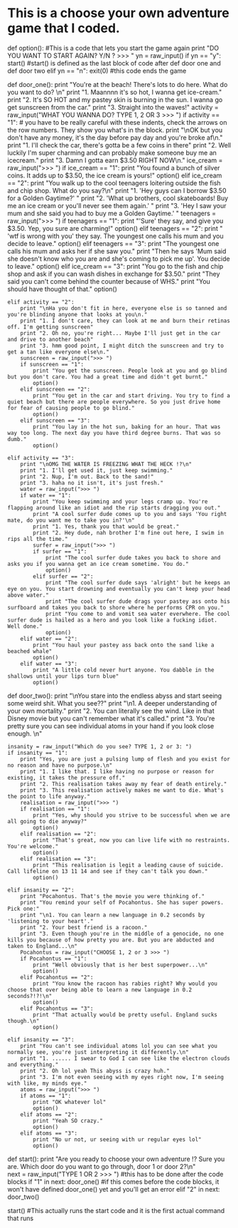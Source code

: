 # This is a choose your own adventure game that I coded.


def option(): #This is a code that lets you start the game again
    print "DO YOU WANT TO START AGAIN?  Y/N ? >>>  "
    yn = raw_input()
    if yn == "y":
        start() #start() is defined as the last block of code after def door one and def door two
    elif yn == "n":
        exit(0)	#this code ends the game

def door_one():
	print "You're at the beach! There's lots to do here. What do you want to do? \n"
	print "1. Maannnn it's so hot, I wanna get ice-cream."
	print "2. It's SO HOT and my pastey skin is burning in the sun. I wanna go get sunscreen from the car."
	print "3. Straight into the waves!"
	activity = raw_input("WHAT YOU WANNA DO? TYPE 1, 2 OR 3 >>>  ")
	if activity == "1": # you have to be really careful with these indents, check the arrows on the row numbers. They show you what's in the block.
		print "\nOK but you don't have any money, it's the day before pay day and you're broke af\n."
		print "1. I'll check the car, there's gotta be a few coins in there"
		print "2. Well luckily I'm super charming and can probably make someone buy me an icecream."
		print "3. Damn I gotta earn $3.50 RIGHT NOW\n."
		ice_cream = raw_input(">>> ")
		if ice_cream == "1":
		    print "You found a bunch of silver coins. It adds up to $3.50, the ice cream is yours!"
		    option()
		elif ice_cream == "2":
		    print "You walk up to the cool teenagers loitering outside the fish and chip shop. What do you say?\n"
		    print "1. 'Hey guys can I borrow $3.50 for a Golden Gaytime?' "
		    print "2. 'What up brothers, cool skateboards! Buy me an ice cream or you'll never see them again.' "
		    print "3. 'Hey I saw your mum and she said you had to buy me a Golden Gaytime.' "
		    teenagers = raw_input(">>> ")
		    if teenagers == "1":
		        print "'Sure' they say, and give you $3.50. Yep, you sure are charming!"
		        option()
		    elif teenagers == "2":
		        print " 'wtf is wrong with you' they say. The youngest one calls his mum and you decide to leave."
		        option()
		    elif teenagers == "3":
		        print "The youngest one calls his mum and asks her if she saw you."
		        print "Then he says 'Mum said she doesn't know who you are and she's coming to pick me up'. You decide to leave."
		        option()
		elif ice_cream == "3":
		    print "You go to the fish and chip shop and ask if you can wash dishes in exchange for $3.50."
		    print "They said you can't come behind the counter because of WHS."
		    print "You should have thought of that."
		    option()

	elif activity == "2":
		print "\nHa you don't fit in here, everyone else is so tanned and you're blinding anyone that looks at you\n."
		print "1. I don't care, they can look at me and burn their retinas off. I'm getting sunscreen"
		print "2. Oh no, you're right... Maybe I'll just get in the car and drive to another beach"
		print "3. hmm good point, I might ditch the sunscreen and try to get a tan like everyone else\n."
		sunscreen = raw_input(">>> ")
		if sunscreen == "1":
		    print "You get the sunscreen. People look at you and go blind but you don't care. You had a great time and didn't get burnt."
		    option()
		elif sunscreen == "2":
		    print "You get in the car and start driving. You try to find a quiet beach but there are people everywhere. So you just drive home for fear of causing people to go blind."
		    option()
		elif sunscreen == "3":
		    print "You lay in the hot sun, baking for an hour. That was way too long. The next day you have third degree burns. That was so dumb."
		    option()

	elif activity == "3":
		print "\nOMG THE WATER IS FREEZING WHAT THE HECK !?\n"
		print "1. I'll get used it, just keep swimming."
		print "2. Nup, I'm out. Back to the sand!"
		print "3. haha no it isn't, it's just fresh."
		water = raw_input(">>> ")
		if water == "1":
		    print "You keep swimming and your legs cramp up. You're flapping around like an idiot and the rip starts dragging you out."
		    print "A cool surfer dude comes up to you and says 'You right mate, do you want me to take you in?'\n"
		    print "1. Yes, thank you that would be great."
		    print "2. Hey dude, nah brother I'm fine out here, I swim in rips all the time."
		    surfer = raw_input(">>> ")
		    if surfer == "1":
		        print "The cool surfer dude takes you back to shore and asks you if you wanna get an ice cream sometime. You do."
		        option()
		    elif surfer == "2": 
		        print "The cool surfer dude says 'alright' but he keeps an eye on you. You start drowning and eventually you can't keep your head above water."
		        print "The cool surfer dude drags your pastey ass onto his surfboard and takes you back to shore where he performs CPR on you."
		        print "You come to and vomit sea water everwhere. The cool surfer dude is hailed as a hero and you look like a fucking idiot. Well done."
		        option()
		elif water == "2":
		    print "You haul your pastey ass back onto the sand like a beached whale"
		    option()
		elif water == "3":
		    print "A little cold never hurt anyone. You dabble in the shallows until your lips turn blue"
		    option()
		
		
def door_two():
	print "\nYou stare into the endless abyss and start seeing some weird shit. What you see??"
	print "\n1. A deeper understanding of your own mortality."
	print "2. You can literally see the wind. Like in that Disney movie but you can't remember what it's called."
	print "3. You're pretty sure you can see individual atoms in your hand if you look close enough. \n"

	insanity = raw_input("Which do you see? TYPE 1, 2 or 3: ")
	if insanity == "1":
		print "Yes, you are just a pulsing lump of flesh and you exist for no reason and have no purpose.\n"
		print "1. I like that. I like having no purpose or reason for existing, it takes the pressure off."
		print "2. This realisation takes away my fear of death entirely."
		print "3. This realisation actively makes me want to die. What's the point to life anyway."
		realisation = raw_input(">>> ")
		if realisation == "1":
			print "Yes, why should you strive to be successful when we are all going to die anyway?"
			option()
		elif realisation == "2":
			print "That's great, now you can live life with no restraints. You're welcome."
			option()
		elif realisation == "3":
			print "This realisation is legit a leading cause of suicide. Call lifeline on 13 11 14 and see if they can't talk you down."
			option()
	
	elif insanity == "2":
		print "Pocahontus. That's the movie you were thinking of."
		print "You remind your self of Pocahontus. She has super powers. Pick one:"
		print "\n1. You can learn a new language in 0.2 seconds by 'listening to your heart'."
		print "2. Your best friend is a racoon."
		print "3. Even though you're in the middle of a genocide, no one kills you because of how pretty you are. But you are abducted and taken to England...\n"
		Pocahontus = raw_input("CHOOSE 1, 2 or 3 >>> ")
		if Pocahontus == "1":
			print "Well obviously that is her best superpower...\n"
			option()
		elif Pocahontus == "2":
			print "You know the racoon has rabies right? Why would you choose that over being able to learn a new language in 0.2 seconds?!?!\n"
			option()
		elif Pocahontus == "3":
			print "That actually would be pretty useful. England sucks though.\n"
			option()

	elif insanity == "3":
		print "You can't see individual atoms lol you can see what you normally see, you're just interpreting it differently.\n"
		print "1. ...... I swear to God I can see like the electron clouds and everything."
		print "2. Oh lol yeah This abyss is crazy huh."
		print "3. I'm not even seeing with my eyes right now, I'm seeing with like, my minds eye."
		atoms = raw_input(">>> ")
		if atoms == "1":
			print "OK whatever lol"
			option()
		elif atoms == "2":
			print "Yeah SO crazy."
			option()
		elif atoms == "3":
			print "No ur not, ur seeing with ur regular eyes lol"
			option()       
			
	

			
def start():
	print "Are you ready to choose your own adventure !? Sure you are. Which door do you want to go through, door 1 or door 2?\n"		
	next = raw_input("TYPE 1 OR 2 >>>  ") #this has to be done after the code blocks
	if "1" in next:
		door_one() #if this comes before the code blocks, it won't have defined door_one() yet and you'll get an error
	elif "2" in next:
		door_two()
    
    
start() #This actually runs the start code and it is the first actual command that runs
